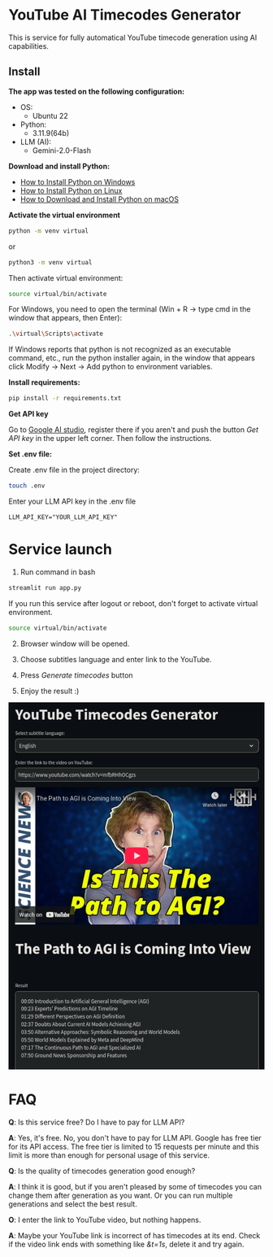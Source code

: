 # YouTube AI Timecodes Generator

This is service for fully automatical YouTube timecode generation using AI capabilities.

## Install

**The app was tested on the following configuration:**

- OS:
  - Ubuntu 22
- Python:
  - 3.11.9(64b)
- LLM (AI):
  - Gemini-2.0-Flash

**Download and install Python:**

   - [How to Install Python on Windows](https://www.geeksforgeeks.org/how-to-install-python-on-windows/)
   - [How to Install Python on Linux](https://www.geeksforgeeks.org/how-to-install-python-on-linux/)
   - [How to Download and Install Python on macOS](https://www.geeksforgeeks.org/how-to-download-and-install-python-latest-version-on-macos-mac-os-x/)

**Activate the virtual environment**

   ```bash
   python -m venv virtual
   ```
   or

   ```bash
   python3 -m venv virtual
   ```

   Then activate virtual environment:

   ```bash
   source virtual/bin/activate
   ```

   For Windows, you need to open the terminal (Win + R -> type cmd in the window that appears, then Enter):

   ```bash
   .\virtual\Scripts\activate
   ```

   If Windows reports that python is not recognized as an executable command, etc., run the python installer again, in the window that appears click Modify -> Next -> Add python to environment variables.


**Install requirements:**
```bash
pip install -r requirements.txt
```
**Get API key**

Go to [Google AI studio](https://aistudio.google.com), register there if you aren't and push the button *Get API key* in the upper left corner.
Then follow the instructions.


**Set .env file:**

Create .env file in the project directory:
```bash
touch .env
```
Enter your LLM API key in the .env file
```
LLM_API_KEY="YOUR_LLM_API_KEY"
```

# Service launch

1. Run command in bash
```bash
streamlit run app.py
```
If you run this service after logout or reboot, don't forget to activate virtual environment.

```bash
source virtual/bin/activate
```

2. Browser window will be opened. 

3. Choose subtitles language and enter link to the YouTube.

4. Press *Generate timecodes* button

5. Enjoy the result :)

![alt text](image.png)

# FAQ

**Q**: Is this service free? Do I have to pay for LLM API?

**A**: Yes, it's free. No, you don't have to pay for LLM API. Google has free tier for its API access. The free tier is limited to 15 requests per minute and this limit is more than enough for personal usage of this service.

**Q**: Is the quality of timecodes generation good enough?

**A**: I think it is good, but if you aren't pleased by some of timecodes you can change them after generation as you want. Or you can run multiple generations and select the best result.

**O**: I enter the link to YouTube video, but nothing happens.

**A**: Maybe your YouTube link is incorrect of has timecodes at its end. Check if the video link ends with something like *&t=1s*, delete it and try again.